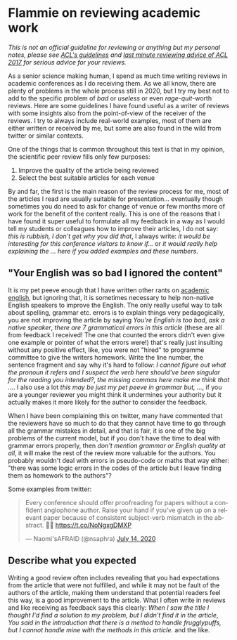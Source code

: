 # Flammie on reviewing academic work

*This is not an official guideline for reviewing or anything but my personal
notes, please see [ACL's
guidelines](https://acl-org.github.io/policies/reviewers) and [last minute
reviewing advice of ACL
2017](https://acl2017.wordpress.com/2017/02/23/last-minute-reviewing-advice/)
for serious advice for your reviews.*

As a senior science making human, I spend as much time writing reviews in
academic conferences as I do receiving them. As we all know, there are plenty of
problems in the whole process still in 2020, but I try my best not to add to the
specific problem of *bad* or *useless* or even *rage-quit*-worth reviews. Here
are some guidelines I have found useful as a writer of reviews with some
insights also from the point-of-view of the receiver of the reviews. I try to
always include real-world examples, most of them are either written or received
by me, but some are also found in the wild from twitter or similar contexts.

One of the things that is common throughout this text is that in my opinion, the
scientific peer review fills only few purposes:

1. Improve the quality of the article being reviewed
1. Select the best suitable articles for each venue

By and far, the first is the main reason of the review process for me, most of
the articles I read are usually suitable for presentation... eventually though
sometimes you do need to ask for change of venue or few months more of work for
the benefit of the content really. This is one of the reasons that I have found
it super useful to formulate all my feedback in a way as I would tell my
students or colleagues how to improve their articles, I do not say: *this is
rubbish, I don't get why you did that*, I always write: *it would be interesting
for this conference visitors to know if...* or *it would really help explaining
the ... here if you added examples and these numbers*.


## "Your English was so bad I ignored the content"

It is my pet peeve enough that I have written other rants on [academic
english](academic-english.html), but ignoring that, it is sometimes necessary to
help non-native English speakers to improve the English. The only really useful
way to talk about spelling, grammar etc. errors is to explain things very
pedagogically, you are not improving the article by saying *You're English is
too bad*, *ask a *native* speaker*, *there are 7 grammatical errors in this
article* (these are all from feedback I received! The one that counted the
errors didn't even give one example or pointer of what the errors were!) that's
really just insulting without any positive effect, like, you were not "hired" to
programme committee to give the writers homework. Write the line number, the
sentence fragment and say why it's hard to follow: *I cannot figure out what the
pronoun it refers and I suspect the verb here should've been singular for the
reading you intended?*, *the missing commas here make me think that ...*. I also
use a lot *this may be just my pet peeve in grammar but, ...*, if you are a
younger reviewer you might think it undermines your authority but it actually
makes it more likely for the author to consider the feedback.

When I have been complaining this on twitter, many have commented that
the reviewers have so much to do that they cannot have time to go through all
the grammar mistakes in detail, and that is fair, it is one of the big problems
of the current model, but if you don't have the time to deal with grammar errors
properly, then *don't mention grammar or English quality at all*, it will make
the rest of the review more valuable for the authors. You probably wouldn't deal
with errors in pseudo-code or maths that way either: "there was some logic
errors in the codes of the article but I leave finding them as homework to the
authors"?

Some examples from twitter:

<blockquote class="twitter-tweet"><p lang="en" dir="ltr">Every conference should offer proofreading for papers without a confident anglophone author. Raise your hand if you&#39;ve given up on a relevant paper because of consistent subject-verb mismatch in the abstract. 🙋‍♀️ <a href="https://t.co/NoNgxgDMXP">https://t.co/NoNgxgDMXP</a></p>&mdash; Naomi&#39;sAFRAID (@nsaphra) <a href="https://twitter.com/nsaphra/status/1283006163559251968?ref_src=twsrc%5Etfw">July 14, 2020</a></blockquote> <script async src="https://platform.twitter.com/widgets.js" charset="utf-8"></script>


## Describe what you expected

Writing a good review often includes revealing that you had expectations from
the article that were not fulfilled, and while it may not be fault of the
authors of the article, making them understand that potential readers feel this
way, is a good improvement to the article. What I often write in reviews and
like receiving as feedback says this clearly: *When I saw the title I thought
I'd find a solution to my problem, but I didn't find it in the article*, *You
said in the introduction that there is a method to handle frugglypuffs, but I
cannot handle mine with the methods in this article.* and the like.
